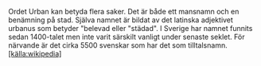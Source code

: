 Ordet Urban kan betyda flera saker. Det är både ett mansnamn och en benämning på stad. 
Själva namnet är bildat av det latinska adjektivet urbanus som betyder "belevad eller "städad". 
I Sverige har namnet funnits sedan 1400-talet men inte varit särskilt vanligt under senaste seklet. 
För närvande är det cirka 5500 svenskar som har det som tilltalsnamn. <a href='https://sv.wikipedia.org/wiki/Urban_(namn)'>[källa:wikipedia]</a>